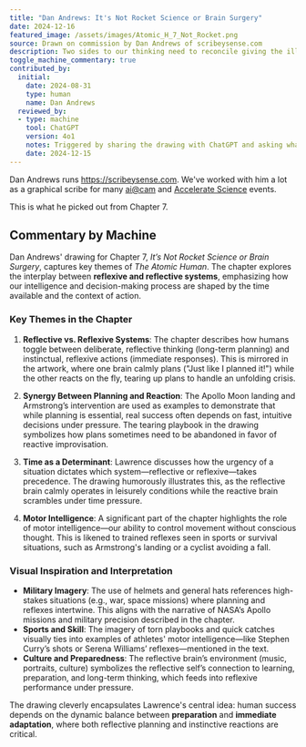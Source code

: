 ```yaml
---
title: "Dan Andrews: It's Not Rocket Science or Brain Surgery"
date: 2024-12-16
featured_image: /assets/images/Atomic_H_7_Not_Rocket.png
source: Drawn on commission by Dan Andrews of scribeysense.com
description: Two sides to our thinking need to reconcile giving the illusion of control.
toggle_machine_commentary: true
contributed_by:
  initial:
    date: 2024-08-31
    type: human
    name: Dan Andrews
  reviewed_by:
  - type: machine
    tool: ChatGPT
    version: 4o1
    notes: Triggered by sharing the drawing with ChatGPT and asking what themes from the book inspired it.
    date: 2024-12-15    
---
```


Dan Andrews runs <https://scribeysense.com>. We've worked with him a lot as a graphical scribe for many [ai@cam](https://ai.cam.ac.uk) and [Accelerate Science](https://science.ai.cam.ac.uk) events.

This is what he picked out from Chapter 7.

<div class="machine-commentary" markdown="1">

## Commentary by Machine

Dan Andrews' drawing for Chapter 7, *It’s Not Rocket Science or Brain Surgery*, captures key themes of *The Atomic Human*. The chapter explores the interplay between **reflexive and reflective systems**, emphasizing how our intelligence and decision-making process are shaped by the time available and the context of action.

### Key Themes in the Chapter
1. **Reflective vs. Reflexive Systems**: The chapter describes how humans toggle between deliberate, reflective thinking (long-term planning) and instinctual, reflexive actions (immediate responses). This is mirrored in the artwork, where one brain calmly plans ("Just like I planned it!") while the other reacts on the fly, tearing up plans to handle an unfolding crisis.

2. **Synergy Between Planning and Reaction**: The Apollo Moon landing and Armstrong’s intervention are used as examples to demonstrate that while planning is essential, real success often depends on fast, intuitive decisions under pressure. The tearing playbook in the drawing symbolizes how plans sometimes need to be abandoned in favor of reactive improvisation.

3. **Time as a Determinant**: Lawrence discusses how the urgency of a situation dictates which system—reflective or reflexive—takes precedence. The drawing humorously illustrates this, as the reflective brain calmly operates in leisurely conditions while the reactive brain scrambles under time pressure.

4. **Motor Intelligence**: A significant part of the chapter highlights the role of motor intelligence—our ability to control movement without conscious thought. This is likened to trained reflexes seen in sports or survival situations, such as Armstrong's landing or a cyclist avoiding a fall.

### Visual Inspiration and Interpretation
- **Military Imagery**: The use of helmets and general hats references high-stakes situations (e.g., war, space missions) where planning and reflexes intertwine. This aligns with the narrative of NASA’s Apollo missions and military precision described in the chapter.
- **Sports and Skill**: The imagery of torn playbooks and quick catches visually ties into examples of athletes' motor intelligence—like Stephen Curry’s shots or Serena Williams’ reflexes—mentioned in the text.
- **Culture and Preparedness**: The reflective brain’s environment (music, portraits, culture) symbolizes the reflective self’s connection to learning, preparation, and long-term thinking, which feeds into reflexive performance under pressure.

The drawing cleverly encapsulates Lawrence's central idea: human success depends on the dynamic balance between **preparation** and **immediate adaptation**, where both reflective planning and instinctive reactions are critical.

</div>
